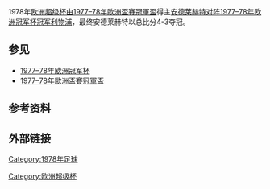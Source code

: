 1978年[欧洲超级杯由](https://zh.wikipedia.org/wiki/欧洲超级杯 "wikilink")[1977–78年歐洲盃賽冠軍盃](../Page/1977–78年歐洲盃賽冠軍盃.md "wikilink")得主[安德莱赫特对阵](https://zh.wikipedia.org/wiki/安德莱赫特足球俱乐部 "wikilink")[1977–78年欧洲冠军杯冠军](https://zh.wikipedia.org/wiki/1977–78年欧洲冠军杯 "wikilink")[利物浦](https://zh.wikipedia.org/wiki/利物浦足球俱乐部 "wikilink")，最终安德莱赫特以总比分4-3夺冠。

## 参见

  - [1977–78年欧洲冠军杯](https://zh.wikipedia.org/wiki/1977–78年欧洲冠军杯 "wikilink")
  - [1977–78年歐洲盃賽冠軍盃](../Page/1977–78年歐洲盃賽冠軍盃.md "wikilink")

## 参考资料

## 外部链接

[Category:1978年足球](https://zh.wikipedia.org/wiki/Category:1978年足球 "wikilink")

[Category:欧洲超级杯](https://zh.wikipedia.org/wiki/Category:欧洲超级杯 "wikilink")